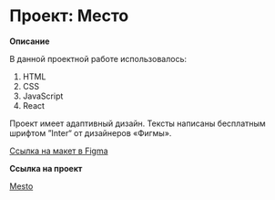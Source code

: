 # Проект: Место

**Описание**

В данной проектной работе использовалось:

1. HTML
2. CSS
3. JavaScript
4. React

Проект имеет адаптивный дизайн. Тексты написаны бесплатным шрифтом ”Inter“ от дизайнеров «Фигмы».

[Ссылка на макет в Figma](https://www.figma.com/file/2cn9N9jSkmxD84oJik7xL7/JavaScript.-Sprint-4?node-id=0%3A1)

**Ссылка на проект**

[Mesto](https://yuriy1989.github.io/mesto-react/)
